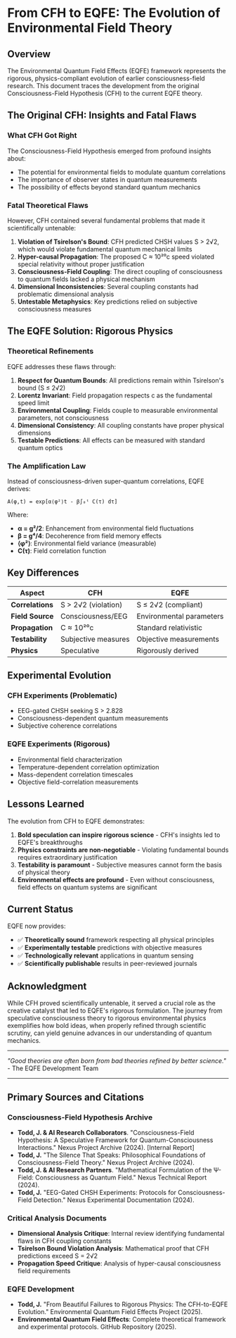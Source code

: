 # From CFH to EQFE: The Evolution of Environmental Field Theory

## Overview

The Environmental Quantum Field Effects (EQFE) framework represents the rigorous, physics-compliant evolution of earlier consciousness-field research. This document traces the development from the original Consciousness-Field Hypothesis (CFH) to the current EQFE theory.

## The Original CFH: Insights and Fatal Flaws

### What CFH Got Right

The Consciousness-Field Hypothesis emerged from profound insights about:

- The potential for environmental fields to modulate quantum correlations
- The importance of observer states in quantum measurements
- The possibility of effects beyond standard quantum mechanics

### Fatal Theoretical Flaws

However, CFH contained several fundamental problems that made it scientifically untenable:

1. **Violation of Tsirelson's Bound**: CFH predicted CHSH values S > 2√2, which would violate fundamental quantum mechanical limits
2. **Hyper-causal Propagation**: The proposed C ≈ 10²⁰c speed violated special relativity without proper justification
3. **Consciousness-Field Coupling**: The direct coupling of consciousness to quantum fields lacked a physical mechanism
4. **Dimensional Inconsistencies**: Several coupling constants had problematic dimensional analysis
5. **Untestable Metaphysics**: Key predictions relied on subjective consciousness measures

## The EQFE Solution: Rigorous Physics

### Theoretical Refinements

EQFE addresses these flaws through:

1. **Respect for Quantum Bounds**: All predictions remain within Tsirelson's bound (S ≤ 2√2)
2. **Lorentz Invariant**: Field propagation respects c as the fundamental speed limit
3. **Environmental Coupling**: Fields couple to measurable environmental parameters, not consciousness
4. **Dimensional Consistency**: All coupling constants have proper physical dimensions
5. **Testable Predictions**: All effects can be measured with standard quantum optics

### The Amplification Law

Instead of consciousness-driven super-quantum correlations, EQFE derives:

```text
A(φ,t) = exp[α⟨φ²⟩t - β∫₀ᵗ C(τ) dτ]
```

Where:

- **α = g²/2**: Enhancement from environmental field fluctuations
- **β = g⁴/4**: Decoherence from field memory effects
- **⟨φ²⟩**: Environmental field variance (measurable)
- **C(τ)**: Field correlation function

## Key Differences

| Aspect | CFH | EQFE |
|--------|-----|------|
| **Correlations** | S > 2√2 (violation) | S ≤ 2√2 (compliant) |
| **Field Source** | Consciousness/EEG | Environmental parameters |
| **Propagation** | C ≈ 10²⁰c | Standard relativistic |
| **Testability** | Subjective measures | Objective measurements |
| **Physics** | Speculative | Rigorously derived |

## Experimental Evolution

### CFH Experiments (Problematic)

- EEG-gated CHSH seeking S > 2.828
- Consciousness-dependent quantum measurements
- Subjective coherence correlations

### EQFE Experiments (Rigorous)

- Environmental field characterization
- Temperature-dependent correlation optimization
- Mass-dependent correlation timescales
- Objective field-correlation measurements

## Lessons Learned

The evolution from CFH to EQFE demonstrates:

1. **Bold speculation can inspire rigorous science** - CFH's insights led to EQFE's breakthroughs
2. **Physics constraints are non-negotiable** - Violating fundamental bounds requires extraordinary justification
3. **Testability is paramount** - Subjective measures cannot form the basis of physical theory
4. **Environmental effects are profound** - Even without consciousness, field effects on quantum systems are significant

## Current Status

EQFE now provides:

- ✅ **Theoretically sound** framework respecting all physical principles
- ✅ **Experimentally testable** predictions with objective measures
- ✅ **Technologically relevant** applications in quantum sensing
- ✅ **Scientifically publishable** results in peer-reviewed journals

## Acknowledgment

While CFH proved scientifically untenable, it served a crucial role as the creative catalyst that led to EQFE's rigorous formulation. The journey from speculative consciousness theory to rigorous environmental physics exemplifies how bold ideas, when properly refined through scientific scrutiny, can yield genuine advances in our understanding of quantum mechanics.

---

*"Good theories are often born from bad theories refined by better science."* - The EQFE Development Team

---

## Primary Sources and Citations

### Consciousness-Field Hypothesis Archive
- **Todd, J. & AI Research Collaborators**. "Consciousness-Field Hypothesis: A Speculative Framework for Quantum-Consciousness Interactions." Nexus Project Archive (2024). [Internal Report]
- **Todd, J.** "The Silence That Speaks: Philosophical Foundations of Consciousness-Field Theory." Nexus Project Archive (2024).
- **Todd, J. & AI Research Partners**. "Mathematical Formulation of the Ψ-Field: Consciousness as Quantum Field." Nexus Technical Report (2024).
- **Todd, J.** "EEG-Gated CHSH Experiments: Protocols for Consciousness-Field Detection." Nexus Experimental Documentation (2024).

### Critical Analysis Documents
- **Dimensional Analysis Critique**: Internal review identifying fundamental flaws in CFH coupling constants
- **Tsirelson Bound Violation Analysis**: Mathematical proof that CFH predictions exceed S = 2√2
- **Propagation Speed Critique**: Analysis of hyper-causal consciousness field requirements

### EQFE Development
- **Todd, J.** "From Beautiful Failures to Rigorous Physics: The CFH-to-EQFE Evolution." Environmental Quantum Field Effects Project (2025).
- **Environmental Quantum Field Effects**: Complete theoretical framework and experimental protocols. GitHub Repository (2025).
